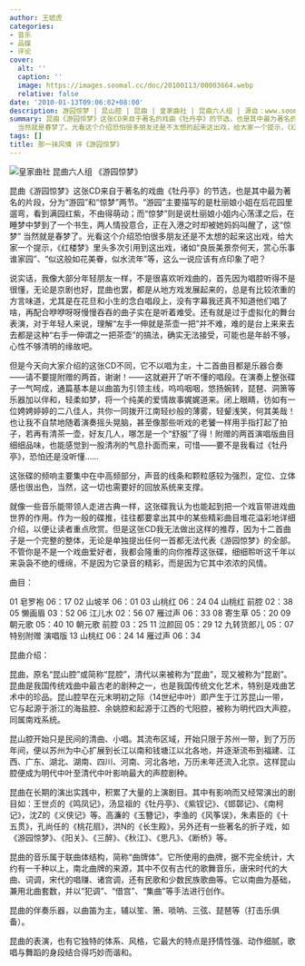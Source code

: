 ```yaml
---
author: 王琥虎
categories:
- 音乐
- 品碟
- 评论
cover:
  alt: ''
  caption: ''
  image: https://images.soomal.cc/doc/20100113/00003664.webp
  relative: false
date: '2010-01-13T09:06:02+08:00'
description: 游园惊梦 | 昆山腔 | 昆曲 | 皇家曲社 | 昆曲六人组 | 源自：www.soomal.com | 版权：原创 |  平均/总评分：09.33/28
summary: 昆曲《游园惊梦》这张CD来自于著名的戏曲《牡丹亭》的节选，也是其中最为著名的片段，分为“游园”和“惊梦”两节。“游园”主要描写的是杜丽娘小姐在后花园里遛弯，看到满园红紫，不由得萌动；而“惊梦”则是说杜丽娘小姐内心荡漾之后，在睡梦中梦到了一个书生，两人情投意合，正在入港之时却被她妈妈叫醒了，这“惊梦”
  当然就是春梦了。光看这个介绍恐怕很多朋友还是不太想的起来这出戏，给大家一个提示，《红楼梦》里头多次引用到这出戏，诸如“良辰美景奈何天，赏心乐事谁家园”、“似这般如花美眷，似水流年”等，这么一说应该有点印象了吧？
tags: []
title: 那一抹风情 评《游园惊梦》
---
```


![皇家曲社 昆曲六人组 《游园惊梦》](https://images.soomal.cc/doc/20100113/00003664.webp)



昆曲《游园惊梦》这张CD来自于著名的戏曲《牡丹亭》的节选，也是其中最为著名的片段，分为“游园”和“惊梦”两节。“游园”主要描写的是杜丽娘小姐在后花园里遛弯，看到满园红紫，不由得萌动；而“惊梦”则是说杜丽娘小姐内心荡漾之后，在睡梦中梦到了一个书生，两人情投意合，正在入港之时却被她妈妈叫醒了，这“惊梦” 当然就是春梦了。光看这个介绍恐怕很多朋友还是不太想的起来这出戏，给大家一个提示，《红楼梦》里头多次引用到这出戏，诸如“良辰美景奈何天，赏心乐事谁家园”、“似这般如花美眷，似水流年”等，这么一说应该有点印象了吧？



说实话，我像大部分年轻朋友一样，不是很喜欢听戏曲的，首先因为唱腔听得不是很懂，无论是京剧也好，昆曲也罢，都是从地方戏发展起来的，总是有比较浓重的方言味道，尤其是在花旦和小生的念白唱段上，没有字幕我还真不知道他们唱了啥，再配合咿咿呀呀慢慢吞吞的曲子实在是听着难受。还有就是过于虚拟化的舞台表演，对于年轻人来说，理解“左手一伸就是茶壶一把”并不难，难的是台上来来去去都是这种“右手一伸谓之一把茶壶”的搞法，确实无法接受，可能也是年龄不够，心性不够清明的缘故吧。



但是今天向大家介绍的这张CD不同，它不以唱为主，十二首曲目都是乐器合奏――请不要提附赠的两首，谢谢！――这就避开了听不懂的唱段。在演奏上整张碟子一气呵成，通篇基本是以曲笛为引领主线，呜呜咽咽，悠扬婉转，琵琶、洞箫等乐器加以伴和，轻柔如梦，将一个纯美的爱情故事娓娓道来。闭上眼睛，彷如有一位娉娉婷婷的二八佳人，共你一同拨开江南轻纱般的薄雾，轻颦浅笑，何其美哉！也让我不自禁地随着演奏摇头晃脑，甚至像那些听戏的老饕一样用手指打起了拍子，若再有清茶一壶，好友几人，哪怎是一个“舒服”了得！附赠的两首演唱版曲目细细品味，也能感觉到一股清冽的气息扑面而来，可惜――要不是我看过《牡丹亭》，恐怕还是没听懂……



这张碟的频响主要集中在中高频部分，声音的线条和颗粒感较为强烈，定位、立体感也很出色，当然，这一切也需要好的回放系统来支撑。



就像一些音乐能带领人走进古典一样，这张碟我认为也能起到把一个戏盲带进戏曲世界的作用。作为一般的碟推，往往都要拿出其中的某些精彩曲目堆花溢彩地详细介绍，以便让读者重点欣赏。但是这张CD我无法做出这样的推荐，因为十二首曲子是一个完整的整体，无论是单独提出任何一首都无法代表《游园惊梦》的全部。不管你是不是一个戏曲爱好者，我都会隆重的向你推荐这张碟，细细聆听这千年以来袅袅不绝的缠绵，不是因为它录音的精彩，而是因为它其中浓浓的风情。



曲目：



01 皂罗袍 06：17
02 山坡羊 06：01
03 山桃红 06：24
04 山桃红 前腔 02：38
05 懒画眉 03：52
06 江儿水 02：56
07 雁过声 06：33
08 寄生草 05：20
09 朝元歌 05：40
10 朝元歌 前腔 03：25
11 泣颜回 05：29
12 九转货郎儿 05：07
特别附赠 演唱版
13 山桃红 06：24
14 雁过声 06：34



昆曲介绍：



昆曲，原名“昆山腔”或简称“昆腔”，清代以来被称为“昆曲”，现又被称为“昆剧”。昆曲是我国传统戏曲中最古老的剧种之一，也是我国传统文化艺术，特别是戏曲艺术中的珍品。昆山腔早在元末明初之际（14世纪中叶）即产生于江苏昆山一带，它与起源于浙江的海盐腔、余姚腔和起源于江西的弋阳腔，被称为明代四大声腔，同属南戏系统。

昆山腔开始只是民间的清曲、小唱。其流布区域，开始只限于苏州一带，到了万历年间，便以苏州为中心扩展到长江以南和钱塘江以北各地，并逐渐流布到福建、江西、广东、湖北、湖南、四川、河南、河北各地，万历未年还流入北京。这样昆山腔便成为明代中叶至清代中叶影响最大的声腔剧种。

昆曲在长期的演出实践中，积累了大量的上演剧目。其中有影响而又经常演出的剧目如：王世贞的《鸣凤记》，汤显祖的《牡丹亭》、《紫钗记》、《邯鄣记》、《南柯记》，沈Z的《义侠记》等。高濂的《玉簪记》，李渔的《风筝误》，朱素臣的《十五贯》，孔尚任的《桃花扇》，洪N的《长生殿》，另外还有一些著名的折子戏，如《游园惊梦》、《阳关》、《三醉》、《秋江》、《思凡》、《断桥》等。

昆曲的音乐属于联曲体结构，简称“曲牌体”。它所使用的曲牌，据不完全统计，大约有一千种以上，南北曲牌的来源，其中不仅有古代的歌舞音乐，唐宋时代的大曲、词调，宋代的唱赚、诸宫调，还有民歌和少数民族歌曲等。它以南曲为基础，兼用北曲套数，并以“犯调”、“借宫”、“集曲”等手法进行创作。

昆曲的伴奏乐器，以曲笛为主，辅以笙、箫、唢呐、三弦、琵琶等（打击乐俱备）。

昆曲的表演，也有它独特的体系、风格，它最大的特点是抒情性强、动作细腻，歌唱与舞蹈的身段结合得巧妙而谐和。